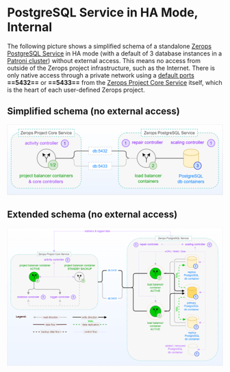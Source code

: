 # PostgreSQL Service in HA Mode, Internal

The following picture shows a simplified schema of a standalone [Zerops PostgreSQL Service](/documentation/services/databases/postgresql.html) in HA mode (with a default of 3 database instances in a [Patroni cluster](https://patroni.readthedocs.io)) without external access. This means no access from outside of the Zerops project infrastructure, such as the Internet. There is only native access through a private network using a [default ports](/documentation/services/databases/postgresql.html#hostname-and-ports) **==5432==** or **==5433==** from the [Zerops Project Core Service](/documentation/overview/how-zerops-works-inside/typical-schemas-of-zerops-projects.html) itself, which is the heart of each user-defined Zerops project.

## Simplified schema (no external access)

![Zerops PostgreSQL Service](./images/Zerops-PostgreSQL-Service-Base.png "Zerops PostgreSQL Service")

## Extended schema (no external access)

![Zerops PostgreSQL Service](./images/Zerops-PostgreSQL-Service-Detail.png "Zerops PostgreSQL Service")